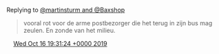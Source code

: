Replying to [@martinsturm and @Baxshop](https://twitter.com/martinsturm/status/1184471949189308418)

> vooral rot voor de arme postbezorger die het terug in zijn bus mag zeulen\. En zonde van het milieu\.

<img src="../../media/tweet.ico" width="12" /> [Wed Oct 16 19:31:24 +0000 2019](https://twitter.com/DromerDenker/status/1184552441951465478)